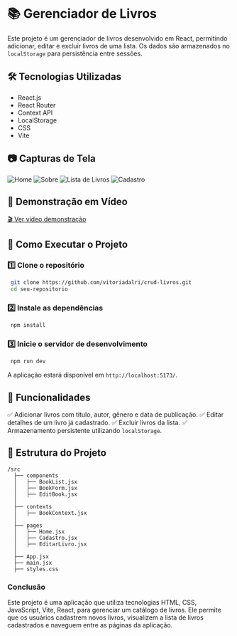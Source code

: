 # 📚 Gerenciador de Livros

Este projeto é um gerenciador de livros desenvolvido em React, permitindo adicionar, editar e excluir livros de uma lista. Os dados são armazenados no `localStorage` para persistência entre sessões.

## 🛠 Tecnologias Utilizadas

- React.js
- React Router
- Context API
- LocalStorage
- CSS
- Vite

## 📷 Capturas de Tela

![Home](./screenshots/home.png)
![Sobre](./screenshots/sobre.png)
![Lista de Livros](./screenshots/listaDeLivros.png)
![Cadastro](./screenshots/cadastro.png)

## 🎥 Demonstração em Vídeo

[🎬 Ver vídeo demonstração](https://www.loom.com/share/b2f0c00fac34405bb194e0dc380b6a55?sid=822b503c-698a-4d6a-9e29-17291415498f)

## 🚀 Como Executar o Projeto

### 1️⃣ Clone o repositório

```sh
 git clone https://github.com/vitoriadalri/crud-livros.git
 cd seu-repositorio
```

### 2️⃣ Instale as dependências

```sh
 npm install
```

### 3️⃣ Inicie o servidor de desenvolvimento

```sh
 npm run dev
```

A aplicação estará disponível em `http://localhost:5173/`.

## 🔧 Funcionalidades

✅ Adicionar livros com título, autor, gênero e data de publicação.
✅ Editar detalhes de um livro já cadastrado.
✅ Excluir livros da lista.
✅ Armazenamento persistente utilizando `localStorage`.

## 📂 Estrutura do Projeto

```
/src
  ├── components
  │   ├── BookList.jsx
  │   ├── BookForm.jsx
  │   ├── EditBook.jsx
  │
  ├── contexts
  │   ├── BookContext.jsx
  │
  ├── pages
  │   ├── Home.jsx
  │   ├── Cadastro.jsx
  │   ├── EditarLivro.jsx
  │
  ├── App.jsx
  ├── main.jsx
  ├── styles.css
```

### Conclusão

Este projeto é uma aplicação que utiliza tecnologias HTML, CSS, JavaScript, Vite, React, para gerenciar um catálogo de livros. Ele permite que os usuários cadastrem novos livros, visualizem a lista de livros cadastrados e naveguem entre as páginas da aplicação.
